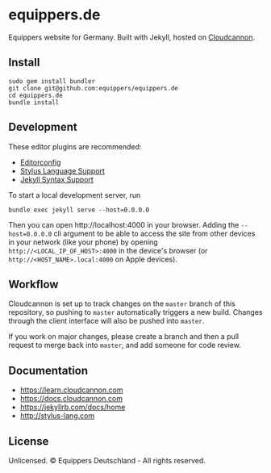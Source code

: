 # equippers.de

Equippers website for Germany. Built with Jekyll, hosted on [Cloudcannon](https://cloudcannon.com).

## Install

```
sudo gem install bundler
git clone git@github.com:equippers/equippers.de
cd equippers.de
bundle install
```

## Development

These editor plugins are recommended:

* [Editorconfig](https://editorconfig.org/#download)
* [Stylus Language Support](https://marketplace.visualstudio.com/items?itemName=sysoev.language-stylus)
* [Jekyll Syntax Support](https://marketplace.visualstudio.com/items?itemName=ginfuru.ginfuru-vscode-jekyll-syntax)

To start a local development server, run

```
bundle exec jekyll serve --host=0.0.0.0
```

Then you can open http://localhost:4000 in your browser. Adding the `--host=0.0.0.0` cli argument to be able to access the site from other devices in your network (like your phone) by opening `http://<LOCAL_IP_OF_HOST>:4000` in the device's browser (or `http://<HOST_NAME>.local:4000` on Apple devices).

## Workflow

Cloudcannon is set up to track changes on the `master` branch of this repository, so pushing to `master` automatically triggers a new build. Changes through the client interface will also be pushed into `master`.

If you work on major changes, please create a branch and then a pull request to merge back into `master`, and add someone for code review.

## Documentation

* https://learn.cloudcannon.com
* https://docs.cloudcannon.com
* https://jekyllrb.com/docs/home
* http://stylus-lang.com

## License

Unlicensed. © Equippers Deutschland - All rights reserved.
